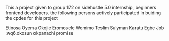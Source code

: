 This a project given to group 172 on sidehustle 5.0 internship, beginners frontend developers. the following persons actively participated in buiding the cpdes for this project

Etinosa Oyema
Okojie Eromosele
Wemimo Teslim
Sulyman Karatu
Egbe Job :wq6.okosun okpanachi promise
